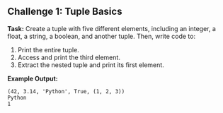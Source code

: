 ## **Challenge 1: Tuple Basics**
**Task:** Create a tuple with five different elements, including an integer, a float, a string, a boolean, and another tuple. Then, write code to:
1. Print the entire tuple.
2. Access and print the third element.
3. Extract the nested tuple and print its first element.

**Example Output:**
```
(42, 3.14, 'Python', True, (1, 2, 3))
Python
1
